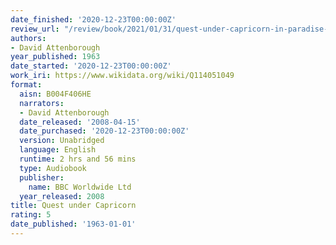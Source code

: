 ```yaml
---
date_finished: '2020-12-23T00:00:00Z'
review_url: "/review/book/2021/01/31/quest-under-capricorn-in-paradise-for-a-dragon/"
authors:
- David Attenborough
year_published: 1963
date_started: '2020-12-23T00:00:00Z'
work_iri: https://www.wikidata.org/wiki/Q114051049
format:
  aisn: B004F406HE
  narrators:
  - David Attenborough
  date_released: '2008-04-15'
  date_purchased: '2020-12-23T00:00:00Z'
  version: Unabridged
  language: English
  runtime: 2 hrs and 56 mins
  type: Audiobook
  publisher:
    name: BBC Worldwide Ltd
  year_released: 2008
title: Quest under Capricorn
rating: 5
date_published: '1963-01-01'
---
```


